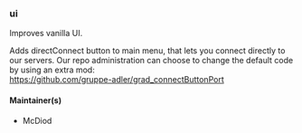 ### ui

Improves vanilla UI.

Adds directConnect button to main menu, that lets you connect directly to our servers. Our repo administration can choose to change the default code by using an extra mod:  
https://github.com/gruppe-adler/grad_connectButtonPort

#### Maintainer(s)

* McDiod
